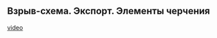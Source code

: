 ## Взрыв-схема. Экспорт. Элементы черчения

[video](https://player.softculture.cc/embed/online/DIK/DIK_1.1.11_L5-17_Export_to_Layout)